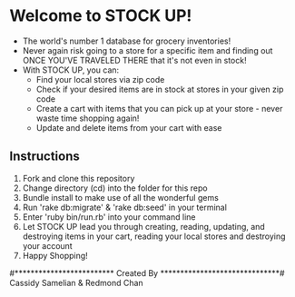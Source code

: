 # Welcome to STOCK UP!

* The world's number 1 database for grocery inventories!
* Never again risk going to a store for a specific item and finding out ONCE YOU'VE TRAVELED THERE that it's not even in stock!
* With STOCK UP, you can:
  * Find your local stores via zip code
  * Check if your desired items are in stock at stores in your given zip code
  * Create a cart with items that you can pick up at your store - never waste time shopping again!
  * Update and delete items from your cart with ease


## Instructions

1. Fork and clone this repository
2. Change directory (cd) into the folder for this repo
3. Bundle install to make use of all the wonderful gems
4. Run 'rake db:migrate' & 'rake db:seed' in your terminal
5. Enter 'ruby bin/run.rb' into your command line
6. Let STOCK UP lead you through creating, reading, updating, and destroying items in your cart, reading your local stores and destroying your account
7. Happy Shopping!














#************************* Created By ******************************#
                Cassidy Samelian & Redmond Chan
